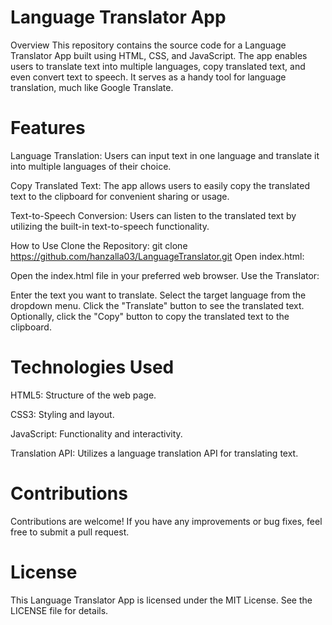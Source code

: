 # Language Translator App
Overview
This repository contains the source code for a Language Translator App built using HTML, CSS, and JavaScript. The app enables users to translate text into multiple languages, copy translated text, and even convert text to speech. It serves as a handy tool for language translation, much like Google Translate.

# Features
Language Translation: Users can input text in one language and translate it into multiple languages of their choice.

Copy Translated Text: The app allows users to easily copy the translated text to the clipboard for convenient sharing or usage.

Text-to-Speech Conversion: Users can listen to the translated text by utilizing the built-in text-to-speech functionality.


How to Use
Clone the Repository:
git clone https://github.com/hanzalla03/LanguageTranslator.git
Open index.html:

Open the index.html file in your preferred web browser.
Use the Translator:

Enter the text you want to translate.
Select the target language from the dropdown menu.
Click the "Translate" button to see the translated text.
Optionally, click the "Copy" button to copy the translated text to the clipboard.

# Technologies Used
HTML5: Structure of the web page.

CSS3: Styling and layout.

JavaScript: Functionality and interactivity.

Translation API: Utilizes a language translation API for translating text.

# Contributions
Contributions are welcome! If you have any improvements or bug fixes, feel free to submit a pull request.

# License
This Language Translator App is licensed under the MIT License. See the LICENSE file for details.


